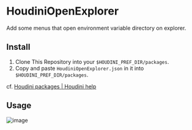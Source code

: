# HoudiniOpenExplorer
Add some menus that open environment variable directory on explorer.

## Install

1. Clone This Repository into your `$HOUDINI_PREF_DIR/packages`.
2. Copy and paste `HoudiniOpenExplorer.json` in it into `$HOUDINI_PREF_DIR/packages`.

cf. [Houdini packages | Houdini help](https://www.sidefx.com/docs/houdini/ref/plugins.html)

## Usage
![image](https://github.com/tanitta/HoudiniOpenExplorer/assets/1937287/5ff9324f-4eae-45e0-b716-ba54b8faa228)
